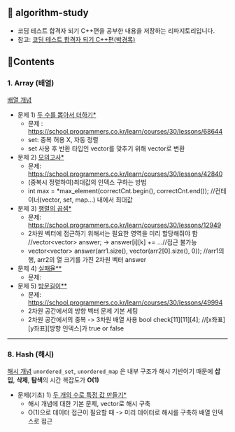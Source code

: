 

## 📙 algorithm-study

* 코딤 테스트 합격자 되기 C++편을 공부한 내용을 저장하는 리파지토리입니다.
* 참고: [코딤 테스트 합격자 되기 C++편(박경록)](https://product.kyobobook.co.kr/detail/S000213087020)

## 🧩Contents

### 1. Array (배열)
[배열 개념](https://velog.io/@jungwy98/%EC%95%8C%EA%B3%A0%EB%A6%AC%EC%A6%98-%EB%B0%B0%EC%97%B4)
* 문제 1) [두 수를 뽑아서 더하기*](https://github.com/Jung-kr/algorithm-study-programmers/blob/main/array/problem1)
  * 문제 : https://school.programmers.co.kr/learn/courses/30/lessons/68644
  * set: 중복 허용 X, 자동 정렬
  * set 사용 후 반환 타입인 vector를 맞추기 위해 vector로 변환 
* 문제 2) [모의고사*](https://github.com/Jung-kr/algorithm-study-programmers/blob/main/array/problem2)
  * 문제: https://school.programmers.co.kr/learn/courses/30/lessons/42840
  * (중복시 정렬하여)최대값의 인덱스 구하는 방법
  * int max = *max_element(correctCnt.begin(), correctCnt.end());  //컨테이너(vector, set, map...) 내에서 최대값
* 문제 3) [행렬의 곱셈*](https://github.com/Jung-kr/algorithm-study-programmers/blob/main/array/problem3)
  * 문제: https://school.programmers.co.kr/learn/courses/30/lessons/12949
  * 2차원 벡터에 접근하기 위해서는 필요한 영역을 미리 할당해줘야 함  //vector<vector<int>> answer; -> answer[i][k] += ...//접근 불가능
  * vector<vector<int>> answer(arr1.size(), vector<int>(arr2[0].size(), 0));  //arr1의 행, arr2의 열 크기를 가진 2차원 벡터 answer 
* 문제 4) [실패율** ]()
  * 문제: 
* 문제 5) [방문길이**](https://github.com/Jung-kr/algorithm-study-programmers/blob/main/array/problem5)
  * 문제: https://school.programmers.co.kr/learn/courses/30/lessons/49994
  * 2차원 공간에서의 방향 벡터 문제 기본 세팅
  * 2차원 공간에서의 중복 -> 3차원 배열 사용 bool check[11][11][4];  //[x좌표][y좌표][방향 인덱스]가 true or false

--- 

### 8. Hash (해시)
[해시 개념](https://velog.io/@jungwy98/%EC%95%8C%EA%B3%A0%EB%A6%AC%EC%A6%98-%ED%95%B4%EC%8B%9C) 
`unordered_set`, `unordered_map` 은 내부 구조가 해시 기반이기 때문에 **삽입**, **삭제**, **탐색**의 시간 복잡도가 **O(1)** 
* 문제(기초) 1) [두 개의 수로 특정 값 만들기*](https://github.com/Jung-kr/algorithm-study-programmers/blob/main/hash/problem1)
  * 해시 개념에 대한 기본 문제, vector로 해시 구축
  * O(1)으로 데이터 접근이 필요할 때 -> 미리 데이터로 해시를 구축하 배열 인덱스로 접근

